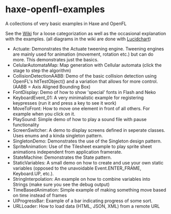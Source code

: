 # haxe-openfl-examples
A collections of very basic examples in Haxe and OpenFL

See the [Wiki](https://github.com/manno-xx/haxe-openfl-examples/wiki) for a loose categorization as well as the occasional explanation with the examples.
(all diagrams in the wiki are done with [Lucidchart](https://www.lucidchart.com/))

* Actuate: Demonstrates the Actuate tweening engine. Tweening engines are mainly used for animation (movement, rotation etc.) but can do more. This demonstrates just the basics.
* CelularAutomataMap: Map generation with Cellular automata (click the stage to step the algorithm)
* CollisionDetectionAABB: Demo of the basic collision detection using OpenFL's hitTestObject() and a variation that allows for more control. (AABB = Axis Aligned Bounding Box)
* FontDisplay: Demo of how to show 'special' fonts in Flash and Neko
* KeyboardEvent_01: A very minimalistic example for registering keypresses (run it and press a key to see it work)
* MoveToFront: How to move one element in front of all others. For example when you click on it.
* PlaySound: Simple demo of how to play a sound file with pause functionality
* ScreenSwitcher: A demo to display screens defined in seperate classes. Uses enums and a kinda singleton pattern.
* SingletonDemo: Demonstrates the use of the Singleton design pattern.
* SpriteAnimation: Use of the Tilesheet example to play sprite sheet animations independent from application framerate.
* StateMachine: Demonstrates the State pattern.
* StaticVariables: A small demo on how to create and use your own static variables (opposed to the unavoidable Event.ENTER_FRAME, Keyboard.UP, etc.).
* StringInterpolation: An example on how to combine variables into Strings (make sure you see the debug output)
* TimeBasedAnimation: Simple example of making something move based on time instead of frames
* UIProgressBar: Example of a bar indicating progress of some sort.
* URLLoader: How to load data (HTML, JSON, XML) from a remote URL
